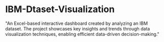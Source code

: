# IBM-Dtaset-Visualization
"An Excel-based interactive dashboard created by analyzing an IBM dataset. The project showcases key insights and trends through data visualization techniques, enabling efficient data-driven decision-making."
